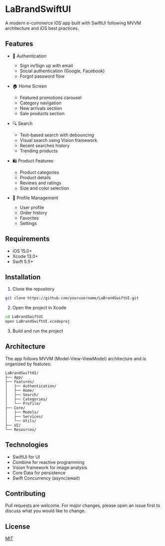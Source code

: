 # LaBrandSwiftUI

A modern e-commerce iOS app built with SwiftUI following MVVM architecture and iOS best practices.

## Features

- 🔐 Authentication
  - Sign in/Sign up with email
  - Social authentication (Google, Facebook)
  - Forgot password flow
  
- 🏠 Home Screen
  - Featured promotions carousel
  - Category navigation
  - New arrivals section
  - Sale products section
  
- 🔍 Search
  - Text-based search with debouncing
  - Visual search using Vision framework
  - Recent searches history
  - Trending products
  
- 🛍️ Product Features
  - Product categories
  - Product details
  - Reviews and ratings
  - Size and color selection
  
- 👤 Profile Management
  - User profile
  - Order history
  - Favorites
  - Settings

## Requirements

- iOS 15.0+
- Xcode 13.0+
- Swift 5.5+

## Installation

1. Clone the repository
```bash
git clone https://github.com/yourusername/LaBrandSwiftUI.git
```

2. Open the project in Xcode
```bash
cd LaBrandSwiftUI
open LaBrandSwiftUI.xcodeproj
```

3. Build and run the project

## Architecture

The app follows MVVM (Model-View-ViewModel) architecture and is organized by features:

```
LaBrandSwiftUI/
├── App/
├── Features/
│   ├── Authentication/
│   ├── Home/
│   ├── Search/
│   ├── Categories/
│   └── Profile/
├── Core/
│   ├── Models/
│   ├── Services/
│   └── Utils/
├── UI/
└── Resources/
```

## Technologies

- SwiftUI for UI
- Combine for reactive programming
- Vision framework for image analysis
- Core Data for persistence
- Swift Concurrency (async/await)

## Contributing

Pull requests are welcome. For major changes, please open an issue first to discuss what you would like to change.

## License

[MIT](https://choosealicense.com/licenses/mit/) 
